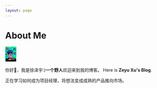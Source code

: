 ```yaml
---
layout: page
---
```

<!-- 人类文明建立在书本上，在短暂的生命里，我们通过文字的方式传达种族的思想。 -->
# About Me

<img src="xuzeyu.jpg" class="floatpic" width="36" height="48">

你好👋，我是徐泽宇:)**一个野人**欢迎来到我的博客。
Here is **Zeyu Xu's Blog**.
<!-- 过去做了什么，解决了什么问题，怎么解决问题，最难的问题是什么，我是如何解决的 -->
正在学习如何成为项目经理，将想法变成成熟的产品推向市场。

